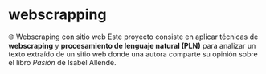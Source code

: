 # webscrapping
🌐 Webscraping con sitio web  Este proyecto consiste en aplicar técnicas de **webscraping** y **procesamiento de lenguaje natural (PLN)** para analizar un texto extraído de un sitio web donde una autora comparte su opinión sobre el libro *Pasión* de Isabel Allende.  
